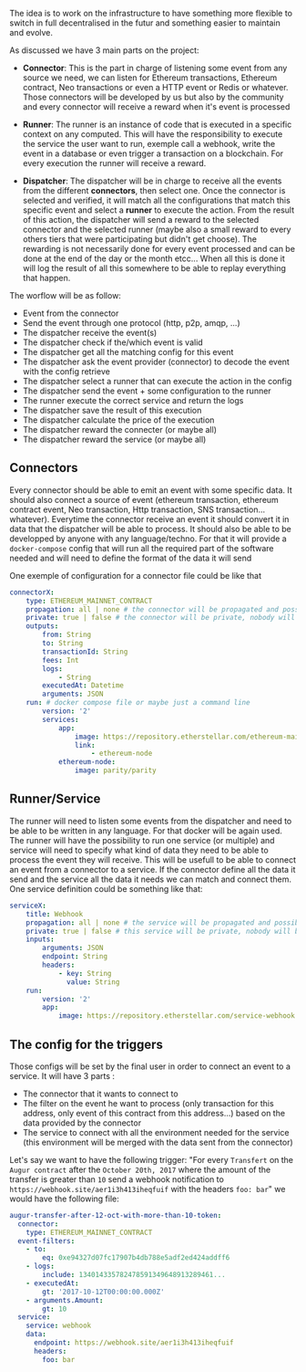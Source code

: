 The idea is to work on the infrastructure to have something more flexible to switch in full decentralised in the futur and something easier to maintain and evolve.

As discussed we have 3 main parts on the project:

- **Connector**: This is the part in charge of listening some event from any source we need, we can listen for Ethereum transactions, Ethereum contract, Neo transactions or even a HTTP event or Redis or whatever. Those connectors will be developed by us but also by the community and every connector will receive a reward when it's event is processed

- **Runner**: The runner is an instance of code that is executed in a specific context on any computed. This will have the responsibility to execute the service the user want to run, exemple call a webhook, write the event in a database or even trigger a transaction on a blockchain. For every execution the runner will receive a reward.

- **Dispatcher**: The dispatcher will be in charge to receive all the events from the different **connectors**, then select one. Once the connector is selected and verified, it will match all the configurations that match this specific event and select a **runner** to execute the action. From the result of this action, the dispatcher will send a reward to the selected connector and the selected runner (maybe also a small reward to every others tiers that were participating but didn't get choose). The rewarding is not necessarily done for every event processed and can be done at the end of the day or the month etcc... When all this is done it will log the result of all this somewhere to be able to replay everything that happen.


The worflow will be as follow:

- Event from the connector
- Send the event through one protocol (http, p2p, amqp, ...)
- The dispatcher receive the event(s)
- The dispatcher check if the/which event is valid
- The dispatcher get all the matching config for this event
- The dispatcher ask the event provider (connector) to decode the event with the config retrieve
- The dispatcher select a runner that can execute the action in the config
- The dispatcher send the event + some configuration to the runner
- The runner execute the correct service and return the logs
- The dispatcher save the result of this execution
- The dispatcher calculate the price of the execution
- The dispatcher reward the connecter (or maybe all)
- The dispatcher reward the service (or maybe all)


## Connectors

Every connector should be able to emit an event with some specific data. It should also connect a source of event (ethereum transaction, ethereum contract event, Neo transaction, Http transaction, SNS transaction... whatever).
Everytime the connector receive an event it should convert it in data that the dispatcher will be able to process. It should also be able to be developped by anyone with any language/techno. For that it will provide a `docker-compose` config that will run all the required part of the software needed and will need to define the format of the data it will send

One exemple of configuration for a connector file could be like that 
```yml
connectorX:
    type: ETHEREUM_MAINNET_CONTRACT
    propagation: all | none # the connector will be propagated and possibly executed for every computer of the network
    private: true | false # the connector will be private, nobody will be able to connect it except the creator of the connector or anyone he gives access to
    outputs:
        from: String
        to: String
        transactionId: String
        fees: Int
        logs:
            - String
        executedAt: Datetime
        arguments: JSON
    run: # docker compose file or maybe just a command line
        version: '2'
        services:
            app:
                image: https://repository.etherstellar.com/ethereum-mainnet-contract
                link:
                    - ethereum-node
            ethereum-node:
                image: parity/parity
```

## Runner/Service

The runner will need to listen some events from the dispatcher and need to be able to be written in any language. For that docker will be again used. The runner will have the possibility to run one service (or multiple) and service will need to specify what kind of data they need to be able to process the event they will receive. This will be usefull to be able to connect an event from a connector to a service. If the connector define all the data it send and the service all the data it needs we can match and connect them.
One service definition could be something like that:
```yml
serviceX:
    title: Webhook
    propagation: all | none # the service will be propagated and possibly executed for every computer of the network
    private: true | false # this service will be private, nobody will be able to connect it except the creator of the service or anyone he gives access to
    inputs:
        arguments: JSON
        endpoint: String
        headers:
            - key: String
              value: String
    run:
        version: '2'
        app:
            image: https://repository.etherstellar.com/service-webhook
```

## The config for the triggers

Those configs will be set by the final user in order to connect an event to a service. It will have 3 parts :
- The connector that it wants to connect to
- The filter on the event he want to process (only transaction for this address, only event of this contract from this address...) based on the data provided by the connector
- The service to connect with all the environment needed for the service (this environment will be merged with the data sent from the connector)

Let's say we want to have the following trigger:
"For every `Transfert` on the `Augur contract` after the `October 20th, 2017` where the amount of the transfer is greater than `10` send a webhook notification to `https://webhook.site/aer1i3h413iheqfuif` with the headers `foo: bar`" we would have the following file:

```yml
augur-transfer-after-12-oct-with-more-than-10-token:
  connector:
    type: ETHEREUM_MAINNET_CONTRACT
  event-filters:
    - to:
        eq: 0xe94327d07fc17907b4db788e5adf2ed424addff6
    - logs:
        include: 134014335782478591349648913289461...
    - executedAt:
        gt: '2017-10-12T00:00:00.000Z'
    - arguments.Amount:
        gt: 10
  service:
    service: webhook
    data:
      endpoint: https://webhook.site/aer1i3h413iheqfuif
      headers:
        foo: bar
```
